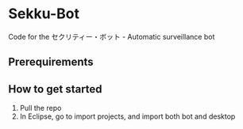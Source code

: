 # Sekku-Bot
Code for the セクリティー・ボット   -  Automatic surveillance bot

## Prerequirements

## How to get started

1. Pull the repo
2. In Eclipse, go to import projects, and import both bot and desktop
